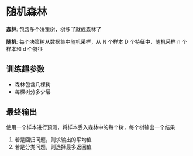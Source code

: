 # 随机森林

**森林**: 包含多个决策树，树多了就成森林了

**随机**: 每个决策树从数据集中随机采样，从 N 个样本 D 个特征中，随机采样 n 个样本和 d 个特征

## 训练超参数

- 森林包含几棵树
- 每棵树分多少层

## 最终输出

使用一个样本进行预测，将样本丢入森林中的每个树，每个树输出一个结果

1. 若是回归问题，则求输出的平均值
2. 若是分类问题，则选择最多返回值
